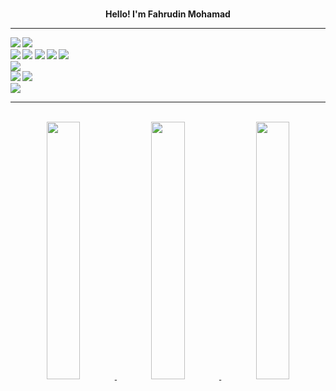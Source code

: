 <div align="center">

<br>

<p><strong> Hello! I'm Fahrudin Mohamad
 
</div>

<hr></hr>

<p align="left">
  
  <img src="https://img.shields.io/badge/Tech Stack-5C2D91?style=for-the-badge&logo=&logoColor=white" />
  <img src="https://img.shields.io/badge/:-5C2D91?style=for-the-badge&logo=&logoColor=white" />
  
  <br>

  <!--- Languages --->
  <img src="https://img.shields.io/badge/HTML-239120?style=for-the-badge&logo=html5&logoColor=white" />
  <img src="	https://img.shields.io/badge/CSS-239120?&style=for-the-badge&logo=css3&logoColor=white" />
  <img src="https://img.shields.io/badge/JavaScript-F7DF1E?style=for-the-badge&logo=javascript&logoColor=black" />
  </img src="https://img.shields.io/badge/TypeScript-007ACC?style=for-the-badge&logo=typescript&logoColor=white" />
  <img src="https://img.shields.io/badge/PHP-777BB4?style=for-the-badge&logo=php&logoColor=white" />
  <img src="https://img.shields.io/badge/Vue.js-35495E?style=for-the-badge&logo=vue.js&logoColor=4FC08D" />
  </img src="https://img.shields.io/badge/Kotlin-0095D5?&style=for-the-badge&logo=kotlin&logoColor=white" />
  </img src="https://img.shields.io/badge/Python-14354C?style=for-the-badge&logo=python&logoColor=white" />
  </img src="https://img.shields.io/badge/C-00599C?style=for-the-badge&logo=c&logoColor=white" />

<br>
  </img src="https://img.shields.io/badge/Vue.js-35495E?style=for-the-badge&logo=vue.js&logoColor=4FC08D" />
  </img src="https://img.shields.io/badge/React-20232A?style=for-the-badge&logo=react&logoColor=61DAFB" />
  </img src="https://img.shields.io/badge/Tailwind_CSS-38B2AC?style=for-the-badge&logo=tailwind-css&logoColor=white" />
  <img src="	https://img.shields.io/badge/Bootstrap-563D7C?style=for-the-badge&logo=bootstrap&logoColor=white" />
  </img src="https://img.shields.io/badge/Laravel-FF2D20?style=for-the-badge&logo=laravel&logoColor=white" />
  
  
  <br>
  <!--- database --->
  <img src="https://img.shields.io/badge/MySQL-00000F?style=for-the-badge&logo=mysql&logoColor=white" />
  <img src="https://img.shields.io/badge/MongoDB-4EA94B?style=for-the-badge&logo=mongodb&logoColor=white" />

  <br>
  
  <!--- mysoftware --->
  <img src="https://img.shields.io/badge/Visual_Studio_Code-0078D4?style=for-the-badge&logo=visual%20studio%20code&logoColor=white" />

</p>


<hr></hr>


<br>

<div align="center" >
<a href="https://github.com/nqbill">
    
<img src="https://github-profile-summary-cards.vercel.app/api/cards/stats?username=adinfahru&theme=nord_bright" width="32.5%">
<img src="https://github-profile-summary-cards.vercel.app/api/cards/repos-per-language?username=adinfahru&theme=nord_bright" width="32.5%">
<img src="https://github-profile-summary-cards.vercel.app/api/cards/most-commit-language?username=adinfahru&theme=nord_bright" width="32.5%">
    
</a>

</div>
